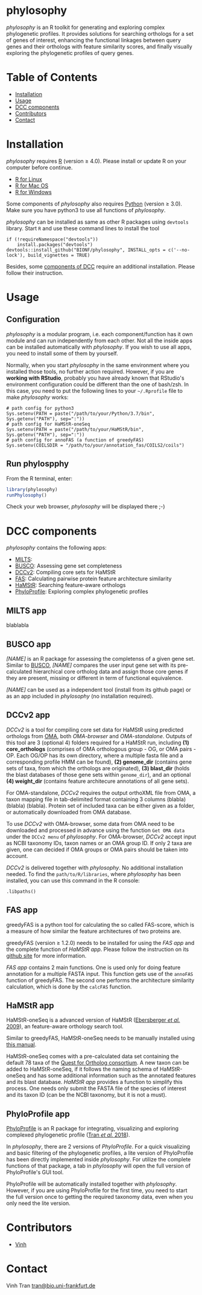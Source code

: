 # phylosophy

*phylosophy* is an R toolkit for generating and exploring complex phylogenetic profiles. It provides solutions for searching orthologs for a set of genes of interest, enhancing the functional linkages between query genes and their orthologs with feature similarity scores, and finally visually exploring the phylogenetic profiles of query genes.

# Table of Contents
* [Installation](#installation)
* [Usage](#usage)
* [DCC components](#dcc-components)
* [Contributors](#contributors)
* [Contact](#contact)



# Installation

*phylosophy* requires [R](https://cran.r-project.org) (version ≥ 4.0). Please install or update R on your computer before continue.

* [R for Linux](https://cran.r-project.org/bin/linux/)
* [R for Mac OS](https://cran.r-project.org/bin/macosx/)
* [R for Windows](https://cran.r-project.org/bin/windows/base/)

Some components of *phylosophy* also requires [Python](https://www.python.org/downloads/) (version ≥ 3.0). Make sure you have python3 to use all functions of *phylosophy*.

*phylosophy* can be installed as same as other R packages using `devtools` library. Start `R` and use these command lines to install the tool

```
if (!requireNamespace("devtools"))
    install.packages("devtools")
devtools::install_github("BIONF/phylosophy", INSTALL_opts = c('--no-lock'), build_vignettes = TRUE)
```

Besides, some [components of DCC](#dcc-components) require an additional installation. Please follow their instruction.

# Usage
## Configuration

*phylosophy* is a modular program, i.e. each component/function has it own module and can run independently from each other. Not all the inside apps can be installed automatically with *phylosophy*. If you wish to use all apps, you need to install some of them by yourself.

Normally, when you start *phylosophy* in the same environment where you installed those tools, no further action required. However, if you are **working with RStudio**, probably you have already known that RStudio's environment configuration could be different than the one of bash/zsh. In this case, you need to put the following lines to your `~/.Rprofile` file to make *phylosophy* works:

```
# path config for python3
Sys.setenv(PATH = paste("/path/to/your/Python/3.7/bin", Sys.getenv("PATH"), sep=":"))
# path config for HaMStR-oneSeq
Sys.setenv(PATH = paste("/path/to/your/HaMStR/bin", Sys.getenv("PATH"), sep=":"))
# path config for annoFAS (a function of greedyFAS)
Sys.setenv(COILSDIR = "/path/to/your/annotation_fas/COILS2/coils")

```

## Run phylospphy
From the R terminal, enter:
```r
library(phylosophy)
runPhylosophy()
```
Check your web browser, *phylosophy* will be displayed there ;-)

# DCC components

*phylosophy* contains the following apps:

* [MILTS](#milts-app):
* [BUSCO](#busco-app): Assessing gene set completeness
* [DCCv2](#dccv2-app): Compiling core sets for HaMStR
* [FAS](#fas-app): Calculating pairwise protein feature architecture similarity
* [HaMStR](#hamstr-app): Searching feature-aware orthologs
* [PhyloProfile](#phyloprofile-app): Exploring complex phylogenetic profiles

## MILTS app
blablabla

## BUSCO app
*[NAME]* is an R package for assessing the completenss of a given gene set. Similar to [BUSCO](https://busco.ezlab.org), *[NAME]* compares the user input gene set with its pre-calculated hierarchical core ortholog data and assign those core genes if they are present, missing or different in term of functional equivalence.

*[NAME]* can be used as a independent tool (install from its github page) or as an app included in *phylosophy* (no installation required).

## DCCv2 app
*DCCv2* is a tool for compiling core set data for HaMStR using predicted orthologs from [OMA](https://omabrowser.org/oma/home/), both *OMA-browser* and *OMA-standalone*. Outputs of this tool are 3 (optional 4) folders required for a HaMStR run, including **(1) core_orthologs** (comprises of OMA orthologous group - OG, or OMA pairs - OP. Each OG/OP has its own directory, where a multiple fasta file and a corresponding profile HMM can be found), **(2) genome_dir** (contains gene sets of taxa, from which the orthologs are originated), **(3) blast_dir** (holds the blast databases of those gene sets within `genome_dir`), and an optional **(4) weight_dir** (contains feature architecure annotations of all gene sets).

For OMA-standalone, *DCCv2* requires the output orthoXML file from OMA, a taxon mapping file in tab-delimited format containing 3 columns (blabla) (blabla) (blabla). Protein set of included taxa can be either given as a folder, or automatically downloaded from OMA database.

To use *DCCv2* with OMA-browser, some data from OMA need to be downloaded and processed in advance using the function `Get OMA data` under the `DCCv2 menu` of *phylosophy*. For OMA-browser, *DCCv2* accept input as NCBI taxonomy IDs, taxon names or an OMA group ID. If only 2 taxa are given, one can decided if OMA groups or OMA pairs should be taken into account.

*DCCv2* is delivered together with *phylosophy*. No additional installation needed. To find the `path/to/R/libraries`, where *phylosophy* has been installed, you can use this command in the R console:
```
.libpaths()
```

## FAS app

greedyFAS is a python tool for calculating the so called FAS-score, which is a measure of how similar the feature architectures of two proteins are.

greedyFAS (version ≥ 1.2.0) needs to be installed for using the *FAS app* and the complete function of *HaMStR app*. Please follow the instruction on its [github site](https://github.com/BIONF/FAS) for more information.

*FAS app* contains 2 main functions. One is used only for doing feature annotation for a multiple FASTA input. This function gets use of the `annoFAS` function of greedyFAS. The second one performs the architecture similarity calculation, which is done by the `calcFAS` function.

## HaMStR app

HaMStR-oneSeq is a advanced version of HaMStR ([Ebersberger *et al.* 2009](https://bmcevolbiol.biomedcentral.com/articles/10.1186/1471-2148-9-157)), an feature-aware orthology search tool.

Similar to greedyFAS, HaMStR-oneSeq needs to be manually installed using [this manual](https://github.com/BIONF/HaMStR).

HaMStR-oneSeq comes with a pre-calculated data set containing the default 78 taxa of the [Quest for Ortholog consortium](https://questfororthologs.org). A new taxon can be added to HaMStR-oneSeq, if it follows the naming schema of HaMStR-oneSeq and has some additional information such as the annotated features and its blast database. *HaMStR app* provides a function to simplify this process. One needs only submit the FASTA file of the species of interest and its taxon ID (can be the NCBI taxonomy, but it is not a must).

## PhyloProfile app

[PhyloProfile](https://github.com/BIONF/PhyloProfile) is an R package for integrating, visualizing and exploring complexed phylogenetic profile ([Tran *et al.* 2018](https://academic.oup.com/bioinformatics/article/34/17/3041/4962496)).

In *phylosophy*, there are 2 versions of *PhyloProfile*. For a quick visualizing and basic filtering of the phylogenetic profiles, a lite version of PhyloProfile has been directly implemented inside *phylosophy*. For utilize the complete functions of that package, a tab in *phylosophy* will open the full version of PhyloProfile's GUI tool.

PhyloProfile will be automatically installed together with *phylosophy*. However, if you are using PhyloProfile for the first time, you need to start the full version once to getting the required taxonomy data, even when you only need the lite version.

# Contributors
* [Vinh](https://github.com/trvinh)

# Contact
Vinh Tran
tran@bio.uni-frankfurt.de
